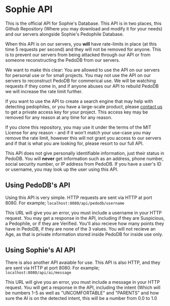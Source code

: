 # Sophie API
This is the official API for Sophie's Database.
This API is in two places, this Github Repository (Where you may download and modify it for your needs) and our servers alongside Sophie's Pedophile Database.

When this API is on our servers, you **will** have rate-limits in place (at this time 5 requests per second) and they will not be removed for anyone. This is to prevent our servers from being attacked through our API or from someone reconstructing the PedoDB from our servers.

We want to make this clear: You are allowed to use the API on our servers for personal use or for small projects. You may not use the API on our servers to reconstruct PedoDB for commerical use. We will be watching requests if they come in, and if anyone abuses our API to rebuild PedoDB we will increase the rate limit further.

If you want to use the API to create a search engine that may help with detecting pedophiles, or you have a large-scale product, please [contact us](mailto:sophieapi@crix.nl) to get a private access key for your project. This access key may be removed for any reason at any time for any reason.

If you clone this repository, you may use it under the terms of the MIT License for any reason - and if it won't match your use-case you may remove the rate limit, however this will not grant you access to our servers and if that is what you are looking for, please resort to our full API.

This API does not give personally identifiable information, just their status in PedoDB. You will **never** get information such as an address, phone number, social security number, or IP address from PedoDB. If you have a user's ID or username, you may look up the user using this API.

## Using PedoDB's API
Using this API is very simple. HTTP requests are sent via HTTP at port 8080.
For example; `localhost:8080/api/pedodb/username`

This URL will give you an error, you must include a username in your HTTP request. You may get a response in the API, including if they are Suspicious, a Pedophile, or if they are Verified. You'll also recieve how many points they have in PedoDB, if they are none of the 3 values. You will not recieve an Age, as that is private information stored inside PedoDB for inside use only.

## Using Sophie's AI API
There is also another API avaiable for use. This API is also HTTP, and they are sent via HTTP at port 8080. 
For example; `localhost:8080/api/ai/message`

This URL will give you an error, you must include a message in your HTTP request. You will get a response in the API, including the intent (Which will be numbers 1-5 as well as "UNCOMFORTABLE" and "PARENTS" and how sure the AI is on the detected intent, this will be a number from 0.0 to 1.0

